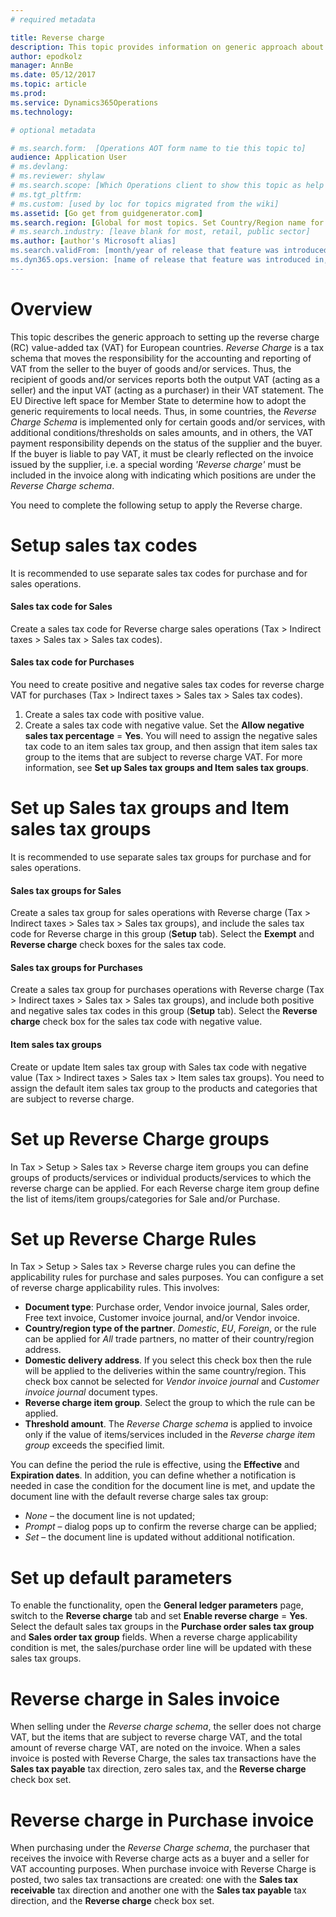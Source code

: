 ```yaml
---
# required metadata

title: Reverse charge
description: This topic provides information on generic approach about setting up the Reverse Charge (RC) value-added tax (VAT) for European countries
author: epodkolz 
manager: AnnBe
ms.date: 05/12/2017
ms.topic: article
ms.prod: 
ms.service: Dynamics365Operations
ms.technology: 

# optional metadata

# ms.search.form:  [Operations AOT form name to tie this topic to]
audience: Application User
# ms.devlang: 
# ms.reviewer: shylaw
# ms.search.scope: [Which Operations client to show this topic as help for, to be set by content strategist, see list here: https://microsoft.sharepoint.com/teams/DynDoc/_layouts/15/WopiFrame.aspx?sourcedoc={23419e1c-eb64-42e9-aa9b-79875b428718}&action=edit&wd=target%28Core%20Dynamics%20AX%20CP%20requirements%2Eone%7C4CC185C0%2DEFAA%2D42CD%2D94B9%2D8F2A45E7F61A%2FVersions%20list%20for%20docs%20topics%7CC14BE630%2D5151%2D49D6%2D8305%2D554B5084593C%2F%29]
# ms.tgt_pltfrm: 
# ms.custom: [used by loc for topics migrated from the wiki]
ms.assetid: [Go get from guidgenerator.com]
ms.search.region: [Global for most topics. Set Country/Region name for localizations]
# ms.search.industry: [leave blank for most, retail, public sector]
ms.author: [author's Microsoft alias]
ms.search.validFrom: [month/year of release that feature was introduced in, in format yyyy-mm-dd]
ms.dyn365.ops.version: [name of release that feature was introduced in, see list here: https://microsoft.sharepoint.com/teams/DynDoc/_layouts/15/WopiFrame.aspx?sourcedoc={23419e1c-eb64-42e9-aa9b-79875b428718}&action=edit&wd=target%28Core%20Dynamics%20AX%20CP%20requirements%2Eone%7C4CC185C0%2DEFAA%2D42CD%2D94B9%2D8F2A45E7F61A%2FVersions%20list%20for%20docs%20topics%7CC14BE630%2D5151%2D49D6%2D8305%2D554B5084593C%2F%29]
---
```

# Overview
This topic describes the generic approach to setting up the reverse charge (RC) value-added tax (VAT) for European countries.
*Reverse Charge* is a tax schema that moves the responsibility for the accounting and reporting of VAT from the seller to the buyer of goods and/or services. Thus, the recipient of goods and/or services reports both the output VAT (acting as a seller) and the input VAT (acting as a purchaser) in their VAT statement.
The EU Directive left space for Member State to determine how to adopt the generic requirements to local needs. Thus, in some countries, the *Reverse Charge Schema* is implemented only for certain goods and/or services, with additional conditions/thresholds on sales amounts, and in others, the VAT payment responsibility depends on the status of the supplier and the buyer. If the buyer is liable to pay VAT, it must be clearly reflected on the invoice issued by the supplier, i.e. a special wording *'Reverse charge'* must be included in the invoice along with indicating which positions are under the *Reverse Charge schema*. 

You need to complete the following setup to apply the Reverse charge.

# Setup sales tax codes
It is recommended to use separate sales tax codes for purchase and for sales operations.

#### Sales tax code for Sales
Create a sales tax code for Reverse charge sales operations (Tax > Indirect taxes > Sales tax > Sales tax codes).

#### Sales tax code for Purchases
You need to create positive and negative sales tax codes for reverse charge VAT for purchases (Tax > Indirect taxes > Sales
tax > Sales tax codes).
1. Create a sales tax code with positive value.
2. Create a sales tax code with negative value. Set the **Allow negative sales tax percentage** = **Yes**.
You will need to assign the negative sales tax code to an item sales tax group, and then assign that item sales tax group to the items that are subject to reverse charge VAT.
For more information, see **Set up Sales tax groups and Item sales tax groups**.

# Set up Sales tax groups and Item sales tax groups
It is recommended to use separate sales tax groups for purchase and for sales operations.

#### Sales tax groups for Sales
Create a sales tax group for sales operations with Reverse charge (Tax > Indirect taxes > Sales tax > Sales tax groups), and include the sales tax code for Reverse charge in this group (**Setup** tab). Select the **Exempt** and **Reverse charge** check boxes for the sales tax code.

#### Sales tax groups for Purchases
Create a sales tax group for purchases operations with Reverse charge (Tax > Indirect taxes > Sales tax > Sales tax groups), and include both positive and negative sales tax codes in this group (**Setup** tab). Select the **Reverse charge** check box for the sales tax code with negative value.

#### Item sales tax groups
Create or update Item sales tax group with Sales tax code with negative value (Tax > Indirect taxes > Sales tax > Item sales tax groups). You need to assign the default item sales tax group to the products and categories that are subject to reverse charge.

# Set up Reverse Charge groups
In Tax > Setup > Sales tax > Reverse charge item groups you can define groups of products/services or individual products/services to which the reverse charge can be applied. For each Reverse charge item group define the list of items/item groups/categories for Sale and/or Purchase.

# Set up Reverse Charge Rules
In Tax > Setup > Sales tax > Reverse charge rules you can define the applicability rules for purchase and sales purposes. You can configure a set of reverse charge applicability rules. This involves: 
+ **Document type**: Purchase order, Vendor invoice journal, Sales order, Free text invoice, Customer invoice journal, and/or Vendor invoice.
+ **Country/region type of the partner**. *Domestic*, *EU*, *Foreign*, or the rule can be applied for *All* trade partners, no matter of their country/region address.
+ **Domestic delivery address**. If you select this check box then the rule will be applied to the deliveries within the same country/region. This check box cannot be selected for *Vendor invoice journal* and *Customer invoice journal* document types.
+ **Reverse charge item group**. Select the group to which the rule can be applied.
+ **Threshold amount**. The *Reverse Charge schema* is applied to invoice only if the value of items/services included in the *Reverse charge item group* exceeds the specified limit.

You can define the period the rule is effective, using the **Effective** and **Expiration dates**. In addition, you can define whether a notification is needed in case the condition for the document line is met, and update the document line with the default reverse charge sales tax group:
- *None* – the document line is not updated;
- *Prompt* – dialog pops up to confirm the reverse charge can be applied;
- *Set* – the document line is updated without additional notification.

# Set up default parameters
To enable the functionality, open the **General ledger parameters** page, switch to the **Reverse charge** tab and set **Enable reverse charge** = **Yes**.
Select the default sales tax groups in the **Purchase order sales tax group** and **Sales order tax group** fields. When a reverse charge applicability condition is met, the sales/purchase order line will be updated with these sales tax groups.

# Reverse charge in Sales invoice
When selling under the *Reverse charge schema*, the seller does not charge VAT, but the items that are subject to reverse charge VAT, and the total amount of reverse charge VAT, are noted on the invoice.
When a sales invoice is posted with Reverse Charge, the sales tax transactions have the **Sales tax payable** tax direction, zero sales tax, and the **Reverse charge** check box set.

# Reverse charge in Purchase invoice
When purchasing under the *Reverse Charge schema*, the purchaser that receives the invoice with Reverse charge acts as a buyer and a seller for VAT accounting purposes.
When purchase invoice with Reverse Charge is posted, two sales tax transactions are created: one with the **Sales tax receivable** tax direction and another one with the **Sales tax payable** tax direction, and the **Reverse charge** check box set.
